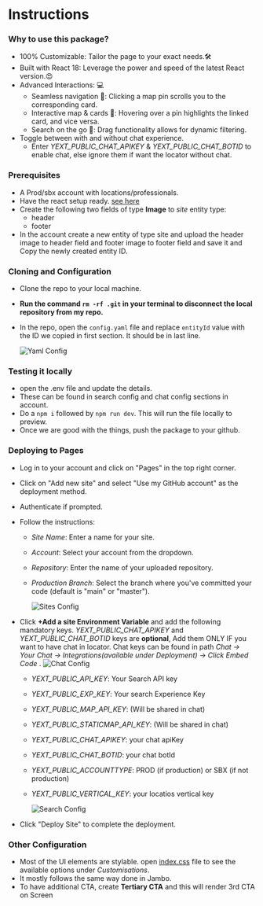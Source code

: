 # Instructions

### Why to use this package?

- 100% Customizable: Tailor the page to your exact needs.🛠️
- Built with React 18: Leverage the power and speed of the latest React version.😍
- Advanced Interactions: 💻
  - Seamless navigation 🧭: Clicking a map pin scrolls you to the corresponding card.
  - Interactive map & cards 📍: Hovering over a pin highlights the linked card, and vice versa.
  - Search on the go 🔎: Drag functionality allows for dynamic filtering.
- Toggle between with and without chat experience.
  - Enter _YEXT_PUBLIC_CHAT_APIKEY_ & _YEXT_PUBLIC_CHAT_BOTID_ to enable chat, else ignore them if want the locator without chat.

### Prerequisites

- A Prod/sbx account with locations/professionals.
- Have the react setup ready. [see here](https://hitchhikers.yext.com/docs/pages/development-dependencies/)
- Create the following two fields of type **Image** to _site_ entity type:
  - header
  - footer
- In the account create a new entity of type site and upload the header image to header field and footer image to footer field and save it and Copy the newly created entity ID.

### Cloning and Configuration

- Clone the repo to your local machine.
- **Run the command `rm -rf .git` in your terminal to disconnect the local repository from my repo.**
- In the repo, open the `config.yaml` file and replace `entityId` value with the ID we copied in first section. It should be in last line.

  ![Yaml Config](/docImages/yamlconfig.png)

### Testing it locally

- open the .env file and update the details.
- These can be found in search config and chat config sections in account.
- Do a `npm i` followed by `npm run dev`. This will run the file locally to preview.
- Once we are good with the things, push the package to your github.

### Deploying to Pages

- Log in to your account and click on "Pages" in the top right corner.
- Click on "Add new site" and select "Use my GitHub account" as the deployment method.
- Authenticate if prompted.
- Follow the instructions:

  - _Site Name_: Enter a name for your site.
  - _Account_: Select your account from the dropdown.
  - _Repository_: Enter the name of your uploaded repository.
  - _Production Branch_: Select the branch where you've committed your code (default is "main" or "master").

    ![Sites Config](/docImages/sites.png)

- Click **+Add a site Environment Variable** and add the following mandatory keys. _YEXT_PUBLIC_CHAT_APIKEY_ and _YEXT_PUBLIC_CHAT_BOTID_ keys are **optional**, Add them ONLY IF you want to have chat in locator. Chat keys can be found in path _Chat -> Your Chat -> Integrations(available under Deployment) -> Click Embed Code_ .
  ![Chat Config](/docImages/chat.png)

  - _YEXT_PUBLIC_API_KEY_: Your Search API key
  - _YEXT_PUBLIC_EXP_KEY_: Your search Experience Key
  - _YEXT_PUBLIC_MAP_API_KEY_: (Will be shared in chat)
  - _YEXT_PUBLIC_STATICMAP_API_KEY_: (Will be shared in chat)
  - _YEXT_PUBLIC_CHAT_APIKEY_: your chat apiKey
  - _YEXT_PUBLIC_CHAT_BOTID_: your chat botId
  - _YEXT_PUBLIC_ACCOUNTTYPE_: PROD (if production) or SBX (if not production)
  - _YEXT_PUBLIC_VERTICAL_KEY_: your locatios vertical key

    ![Search Config](/docImages/search.png)

- Click "Deploy Site" to complete the deployment.

### Other Configuration

- Most of the UI elements are stylable. open [index.css](/src/index.css) file to see the available options under _Customisations_.
- It mostly follows the same way done in Jambo.
- To have additional CTA, create **Tertiary CTA** and this will render 3rd CTA on Screen
